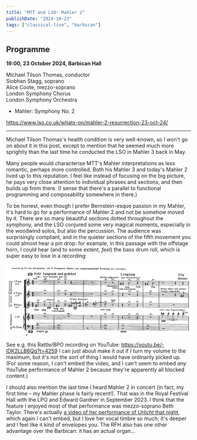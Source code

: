 ```yaml
---
title: "MTT and LSO: Mahler 2"
publishDate: "2024-10-23"
tags: ["classical-live", "barbican"]
---
```


## Programme

**19:00, 23 October 2024, Barbican Hall**

Michael Tilson Thomas, conductor<br />
Siobhan Stagg, soprano<br />
Alice Coote, mezzo-soprano<br />
London Symphony Chorus<br />
London Symphony Orchestra

- Mahler: Symphony No. 2

https://www.lso.co.uk/whats-on/mahler-2-resurrection-23-oct-24/

----------

Michael Tilson Thomas's health condition is very well-known, so I won't go on about it in this post, except to mention that he seemed much more sprightly than the last time he conducted the LSO in Mahler 3 back in May.

Many people would characterise MTT's Mahler interpretations as less romantic, perhaps more controlled.
Both his Mahler 3 and today's Mahler 2 lived up to this reputation.
I feel like instead of focusing on the big picture, he pays very close attention to individual phrases and sections, and then builds up from there.
(I sense that there's a parallel to functional programming and composability somewhere in there.)

To be honest, even though I prefer Bernstein-esque passion in my Mahler, it's hard to go for a performance of Mahler 2 and _not_ be somehow moved by it.
There are so many beautiful sections dotted throughout the symphony, and the LSO conjured some very magical moments, especially in the woodwind solos, but also the percussion.
The audience was surprisingly compliant, and in the quieter sections of the fifth movement you could almost hear a pin drop: for example, in this passage with the offstage horn, I could hear (and to some extent, _feel_) the bass drum roll, which is super easy to lose in a recording:

![Bass drum excerpt](./bass_drum.png)

See e.g. this Rattle/BPO recording on YouTube: https://youtu.be/-lDK2LLB6Qg?t=4259
I can just about make it out if I turn my volume to the maximum, but it's not the sort of thing I would have ordinarily picked up.
(For some reason, I can't embed the video, and I can't seem to embed _any_ YouTube performance of Mahler 2 because they're apparently all blocked content.)

I should also mention the last time I heard Mahler 2 in concert (in fact, my first time – my Mahler phase is fairly recent!).
That was in the Royal Festival Hall with the LPO and Edward Gardner in September 2023.
I think that the feature I enjoyed most of that performance was mezzo-soprano Beth Taylor.
There's actually [a video of her performance of _Urlicht_ that night](https://www.youtube.com/watch?v=h21uSxLVwKI), which again I can't embed, but I love her vocal timbre so much; it's deeper and I feel like it kind of envelopes you.
The RFH also has one other advantage over the Barbican: it has an actual organ...
